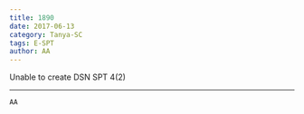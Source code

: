 ```yaml
---
title: 1890
date: 2017-06-13
category: Tanya-SC
tags: E-SPT
author: AA
---
```


Unable to create DSN SPT 4(2)

---



`AA`

